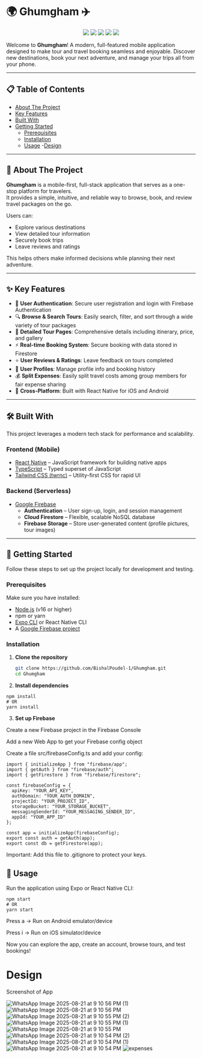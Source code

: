 # 🌍 Ghumgham ✈️
<p align="center">
  <img src="https://img.shields.io/badge/TypeScript-3178C6?style=for-the-badge&logo=typescript&logoColor=white" />
  <img src="https://img.shields.io/badge/React_Native-61DAFB?style=for-the-badge&logo=react&logoColor=black" />
  <img src="https://img.shields.io/badge/Firebase-FFCA28?style=for-the-badge&logo=firebase&logoColor=black" />
  <img src="https://img.shields.io/badge/Android-3DDC84?style=for-the-badge&logo=android&logoColor=white" />
  <img src="https://img.shields.io/badge/iOS-000000?style=for-the-badge&logo=apple&logoColor=white" />
</p>

Welcome to **Ghumgham**! A modern, full-featured mobile application designed to make tour and travel booking seamless and enjoyable. Discover new destinations, book your next adventure, and manage your trips all from your phone.

---

## 📋 Table of Contents
- [About The Project](#-about-the-project)
- [Key Features](#-key-features)
- [Built With](#-built-with)
- [Getting Started](#-getting-started)
  - [Prerequisites](#prerequisites)
  - [Installation](#installation)
  - [Usage](#usage)
-[Design](#design)


---

## 🌟 About The Project

**Ghumgham** is a mobile-first, full-stack application that serves as a one-stop platform for travelers.  
It provides a simple, intuitive, and reliable way to browse, book, and review travel packages on the go.  

Users can:
- Explore various destinations
- View detailed tour information
- Securely book trips
- Leave reviews and ratings  

This helps others make informed decisions while planning their next adventure.

---

## ✨ Key Features

- 🔐 **User Authentication**: Secure user registration and login with Firebase Authentication  
- 🔍 **Browse & Search Tours**: Easily search, filter, and sort through a wide variety of tour packages  
- 📝 **Detailed Tour Pages**: Comprehensive details including itinerary, price, and gallery  
- ⚡ **Real-time Booking System**: Secure booking with data stored in Firestore  
- ⭐ **User Reviews & Ratings**: Leave feedback on tours completed  
- 👤 **User Profiles**: Manage profile info and booking history
- 💰 **Split Expenses**: Easily split travel costs among group members for fair expense sharing  
- 📱 **Cross-Platform**: Built with React Native for iOS and Android  

---

## 🛠️ Built With

This project leverages a modern tech stack for performance and scalability.

### Frontend (Mobile)
- [React Native](https://reactnative.dev/) – JavaScript framework for building native apps  
- [TypeScript](https://www.typescriptlang.org/) – Typed superset of JavaScript  
- [Tailwind CSS (twrnc)](https://github.com/jaredh159/tailwind-react-native-classnames) – Utility-first CSS for rapid UI  

### Backend (Serverless)
- [Google Firebase](https://firebase.google.com/)  
  - **Authentication** – User sign-up, login, and session management  
  - **Cloud Firestore** – Flexible, scalable NoSQL database  
  - **Firebase Storage** – Store user-generated content (profile pictures, tour images)  

---

## 🚀 Getting Started

Follow these steps to set up the project locally for development and testing.

### Prerequisites
Make sure you have installed:
- [Node.js](https://nodejs.org/) (v16 or higher)  
- npm or yarn  
- [Expo CLI](https://docs.expo.dev/get-started/installation/) or React Native CLI  
- A [Google Firebase project](https://firebase.google.com/)  

### Installation

1. **Clone the repository**
   ```bash
   git clone https://github.com/BishalPoudel-1/Ghumgham.git
   cd Ghumgham
   ```
2. **Install dependencies**
```
npm install
# OR
yarn install
```

3. **Set up Firebase**

Create a new Firebase project in the Firebase Console

Add a new Web App to get your Firebase config object

Create a file src/firebaseConfig.ts and add your config:
```
import { initializeApp } from "firebase/app";
import { getAuth } from "firebase/auth";
import { getFirestore } from "firebase/firestore";

const firebaseConfig = {
  apiKey: "YOUR_API_KEY",
  authDomain: "YOUR_AUTH_DOMAIN",
  projectId: "YOUR_PROJECT_ID",
  storageBucket: "YOUR_STORAGE_BUCKET",
  messagingSenderId: "YOUR_MESSAGING_SENDER_ID",
  appId: "YOUR_APP_ID"
};

const app = initializeApp(firebaseConfig);
export const auth = getAuth(app);
export const db = getFirestore(app);
```

Important: Add this file to .gitignore to protect your keys.

## 🏃 Usage

Run the application using Expo or React Native CLI:
```
npm start
# OR
yarn start
```

Press a → Run on Android emulator/device

Press i → Run on iOS simulator/device

Now you can explore the app, create an account, browse tours, and test bookings!

# Design
Screenshot of App

![WhatsApp Image 2025-08-21 at 9 10 56 PM (1)](https://github.com/user-attachments/assets/b023fe77-5223-440e-804e-7ea5a56e7cfd)
![WhatsApp Image 2025-08-21 at 9 10 56 PM](https://github.com/user-attachments/assets/389ed0dd-2b3a-43ad-b2fa-a9c3d94b57ba)
![WhatsApp Image 2025-08-21 at 9 10 55 PM (2)](https://github.com/user-attachments/assets/12e24e35-6bca-4028-88d3-c4545b714e1d)
![WhatsApp Image 2025-08-21 at 9 10 55 PM (1)](https://github.com/user-attachments/assets/18478385-06da-4f44-8f15-0c0ff5acb762)
![WhatsApp Image 2025-08-21 at 9 10 55 PM](https://github.com/user-attachments/assets/45394109-02a5-4d78-9a42-3d728368cb8b)
![WhatsApp Image 2025-08-21 at 9 10 54 PM (2)](https://github.com/user-attachments/assets/64ecc2a3-d5da-446c-b275-de48cbb4d3ef)
![WhatsApp Image 2025-08-21 at 9 10 54 PM (1)](https://github.com/user-attachments/assets/7761d1aa-478c-4e5b-851e-939f07f50898)
![WhatsApp Image 2025-08-21 at 9 10 54 PM](https://github.com/user-attachments/assets/2cba6b96-e0eb-487d-8dca-9d286c6b9663)
![expenses](https://github.com/user-attachments/assets/ffa522ad-2150-4db6-a18e-a9905fefad27)


